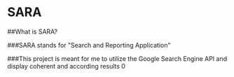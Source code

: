 # SARA

##What is SARA?

###SARA stands for "Search and Reporting Application"

###This project is meant for me to utilize the Google Search Engine API and display coherent and according results 0
